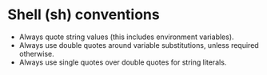 # Shell (sh) conventions

- Always quote string values (this includes environment variables).
- Always use double quotes around variable substitutions, unless required otherwise.
- Always use single quotes over double quotes for string literals.
